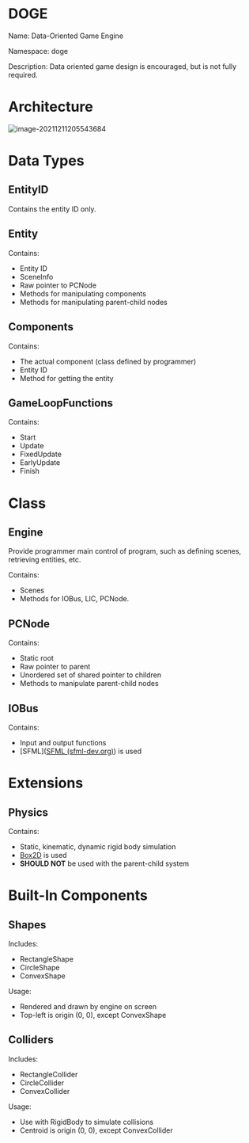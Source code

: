 # DOGE

Name: Data-Oriented Game Engine

Namespace: doge

Description: Data oriented game design is encouraged, but is not fully required.

# Architecture

![image-20211211205543684](C:\Users\Lio\AppData\Roaming\Typora\typora-user-images\image-20211211205543684.png)

# Data Types

## EntityID

Contains the entity ID only.

## Entity

Contains:

- Entity ID
- SceneInfo
- Raw pointer to PCNode
- Methods for manipulating components
- Methods for manipulating parent-child nodes

## Components

Contains:

- The actual component (class defined by programmer)
- Entity ID
- Method for getting the entity

## GameLoopFunctions

Contains:

- Start
- Update
- FixedUpdate
- EarlyUpdate
- Finish

# Class

## Engine

Provide programmer main control of program, such as defining scenes, retrieving entities, etc.

Contains:

- Scenes
- Methods for IOBus, LIC, PCNode.

## PCNode

Contains:

- Static root
- Raw pointer to parent
- Unordered set of shared pointer to children
- Methods to manipulate parent-child nodes

## IOBus

Contains:

- Input and output functions
- [SFML]([SFML (sfml-dev.org)](https://www.sfml-dev.org/)) is used

# Extensions

## Physics

Contains:

- Static, kinematic, dynamic rigid body simulation
- [Box2D](https://box2d.org/) is used
- **SHOULD NOT** be used with the parent-child system

# Built-In Components

## Shapes

Includes:

- RectangleShape
- CircleShape
- ConvexShape

Usage:

- Rendered and drawn by engine on screen
- Top-left is origin (0, 0), except ConvexShape

## Colliders

Includes:

- RectangleCollider
- CircleCollider
- ConvexCollider

Usage:

- Use with RigidBody to simulate collisions
- Centroid is origin (0, 0), except ConvexCollider